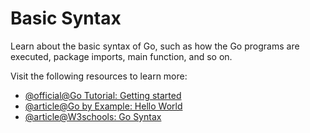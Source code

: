# Basic Syntax

Learn about the basic syntax of Go, such as how the Go programs are executed, package imports, main function, and so on.

Visit the following resources to learn more:

- [@official@Go Tutorial: Getting started](https://go.dev/doc/tutorial/getting-started)
- [@article@Go by Example: Hello World](https://gobyexample.com/hello-world)
- [@article@W3schools: Go Syntax](https://www.w3schools.com/go/go_syntax.php)
